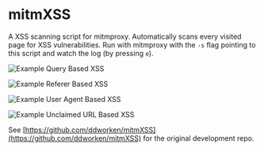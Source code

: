 # mitmXSS

A XSS scanning script for mitmproxy. Automatically scans every visited page for XSS vulnerabilities. Run with mitmproxy with the ```-s``` flag pointing to this script and watch the log (by pressing ```e```). 

![Example Query Based XSS](https://raw.githubusercontent.com/ddworken/mitmXSS/master/images/xssQuery.png)

![Example Referer Based XSS](https://raw.githubusercontent.com/ddworken/mitmXSS/master/images/xssReferer.png)

![Example User Agent Based XSS](https://raw.githubusercontent.com/ddworken/mitmXSS/master/images/xssUA.png)

![Example Unclaimed URL Based XSS](https://raw.githubusercontent.com/ddworken/mitmXSS/master/images/xssUnclaimed.png)

See [https://github.com/ddworken/mitmXSS](https://github.com/ddworken/mitmXSS) for the original development repo. 
